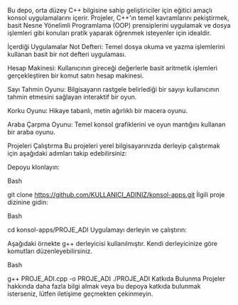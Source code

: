 Bu depo, orta düzey C++ bilgisine sahip geliştiriciler için eğitici amaçlı konsol uygulamalarını içerir. Projeler, C++'ın temel kavramlarını pekiştirmek, basit Nesne Yönelimli Programlama (OOP) prensiplerini uygulamak ve dosya işlemleri gibi konuları pratik yaparak öğrenmek isteyenler için idealdir.

İçerdiği Uygulamalar
Not Defteri: Temel dosya okuma ve yazma işlemlerini kullanan basit bir not defteri uygulaması.

Hesap Makinesi: Kullanıcının gireceği değerlerle basit aritmetik işlemleri gerçekleştiren bir komut satırı hesap makinesi.

Sayı Tahmin Oyunu: Bilgisayarın rastgele belirlediği bir sayıyı kullanıcının tahmin etmesini sağlayan interaktif bir oyun.

Korku Oyunu: Hikaye tabanlı, metin ağırlıklı bir macera oyunu.

Araba Çarpma Oyunu: Temel konsol grafiklerini ve oyun mantığını kullanan bir araba oyunu.

Projeleri Çalıştırma
Bu projeleri yerel bilgisayarınızda derleyip çalıştırmak için aşağıdaki adımları takip edebilirsiniz:

Depoyu klonlayın:

Bash

git clone https://github.com/KULLANICI_ADINIZ/konsol-apps.git
İlgili proje dizinine gidin:

Bash

cd konsol-apps/PROJE_ADI
Uygulamayı derleyin ve çalıştırın:

Aşağıdaki örnekte g++ derleyicisi kullanılmıştır. Kendi derleyicinize göre komutları düzenleyebilirsiniz.

Bash

g++ PROJE_ADI.cpp -o PROJE_ADI
./PROJE_ADI
Katkıda Bulunma
Projeler hakkında daha fazla bilgi almak veya bu depoya katkıda bulunmak isterseniz, lütfen iletişime geçmekten çekinmeyin.
